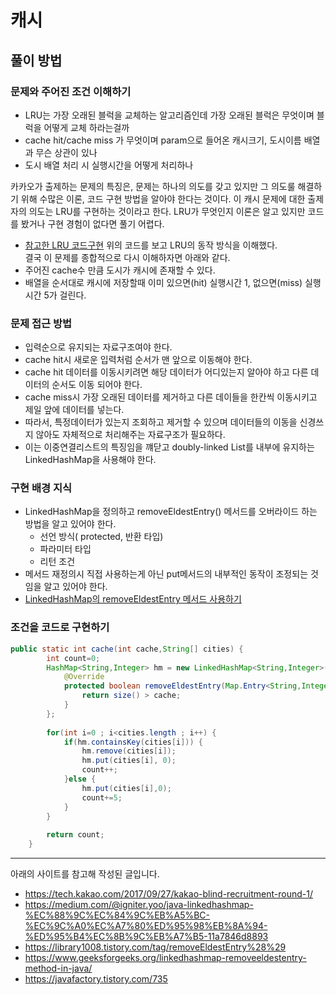 # 캐시
## 풀이 방법
### 문제와 주어진 조건 이해하기
- LRU는 가장 오래된 블럭을 교체하는 알고리즘인데 가장 오래된 블럭은 무엇이며 블럭을 어떻게 교체 하라는걸까
- cache hit/cache miss 가 무엇이며 param으로 들어온 캐시크기, 도시이름 배열과 무슨 상관이 있나
- 도시 배열 처리 시 실행시간을 어떻게 처리하나

카카오가 출제하는 문제의 특징은, 문제는 하나의 의도를 갖고 있지만 그 의도룰 해결하기 위해 수많은 이론, 코드 구현 방법을 알아야 한다는 것이다. 이 캐시 문제에 대한 출제자의 의도는 LRU를 구현하는 것이라고 한다. LRU가 무엇인지 이론은 알고 있지만 코드를 봤거나 구현 경험이 없다면 풀기 어렵다.
- [참고한 LRU 코드구현](https://doublesprogramming.tistory.com/254)
위의 코드를 보고 LRU의 동작 방식을 이해했다. <BR>
결국 이 문제를 종합적으로 다시 이해하자면 아래와 같다.
- 주어진 cache수 만큼 도시가 캐시에 존재할 수 있다.
- 배열을 순서대로 캐시에 저장할때 이미 있으면(hit) 실행시간 1, 없으면(miss) 실행시간 5가 걸린다.

### 문제 접근 방법
- 입력순으로 유지되는 자료구조여야 한다.
- cache hit시 새로운 입력처럼 순서가 맨 앞으로 이동해야 한다.
- cache hit 데이터를 이동시키려면 해당 데이터가 어디있는지 알아야 하고 다른 데이터의 순서도 이동 되어야 한다.
- cache miss시 가장 오래된 데이터를 제거하고 다른 데이들을 한칸씩 이동시키고 제일 앞에 데이터를 넣는다.
- 따라서, 특정데이터가 있는지 조회하고 제거할 수 있으며 데이터들의 이동을 신경쓰지 않아도 자체적으로 처리해주는 자료구조가 필요하다.
- 이는 이중연결리스트의 특징임을 꺠닫고 doubly-linked List를 내부에 유지하는 LinkedHashMap을 사용해야 한다.

### 구현 배경 지식
- LinkedHashMap을 정의하고 removeEldestEntry() 메서드를 오버라이드 하는 방법을 알고 있어야 한다.
    - 선언 방식( protected, 반환 타입)
    - 파라미터 타입
    - 리턴 조건
- 메서드 재정의시 직접 사용하는게 아닌 put메서드의 내부적인 동작이 조정되는 것임을 알고 있어야 한다. 
- [LinkedHashMap의 removeEldestEntry 메서드 사용하기](https://github.com/TheCopiens/algorithm-study/blob/ohhako/contents/HashMap_%EC%9A%94%EC%86%8C%EC%88%9C%EC%84%9C%EC%9C%A0%EC%A7%80%EB%B0%A9%EB%B2%95.md#linkedhashmap%EB%A5%BC-%ED%86%B5%ED%95%9C-%EC%88%9C%EC%84%9C-%EC%9C%A0%EC%A7%80)

### 조건을 코드로 구현하기
```java
public static int cache(int cache,String[] cities) {
		int count=0;
		HashMap<String,Integer> hm = new LinkedHashMap<String,Integer>() {
			@Override
			protected boolean removeEldestEntry(Map.Entry<String,Integer> eld) {
				return size() > cache;
			}	
		};
		
		for(int i=0 ; i<cities.length ; i++) {
			if(hm.containsKey(cities[i])) {
				hm.remove(cities[i]);
				hm.put(cities[i], 0);
				count++;
			}else {
				hm.put(cities[i],0);
				count+=5;
			}
		}
		
		return count;
	}

```




---
아래의 사이트를 참고해 작성된 글입니다.
- https://tech.kakao.com/2017/09/27/kakao-blind-recruitment-round-1/
- https://medium.com/@igniter.yoo/java-linkedhashmap-%EC%88%9C%EC%84%9C%EB%A5%BC-%EC%9C%A0%EC%A7%80%ED%95%98%EB%8A%94-%ED%95%B4%EC%8B%9C%EB%A7%B5-11a7846d8893
- https://library1008.tistory.com/tag/removeEldestEntry%28%29
- https://www.geeksforgeeks.org/linkedhashmap-removeeldestentry-method-in-java/
- https://javafactory.tistory.com/735